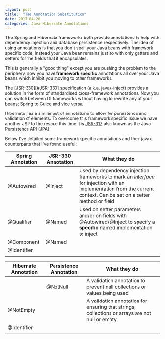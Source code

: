 ```yaml
---
layout: post
title:  "The Annotation Substitution"
date: 2017-04-20
categories: Java Hibernate Annotations
---
```


The Spring and Hibernate frameworks both provide annotations to help with dependency injection and database persistence respectively. The idea of using annotations is that you don't spoil your Java beans with framework specific code, instead your Java bean remains just so with only getters and setters for the fields that it encapsulates. 

This is generally a "good thing" except you are pushing the problem to the periphery, now you have **framework specific** annotations all over your Java beans which inhibit you moving to other frameworks. 

The [JSR-330][#JSR-330] specification (a.k.a. javax-inject) provides a solution in the form of standardised cross-framework annotations. Now you can switch between DI frameworks without having to rewrite any of your beans; Spring to Guice and vice versa.  

Hibernate has a similar set of annotations to allow for persistence and validation of elements. To overcome this framework specific issue we have another JSR to the rescue this time it is [JSR-317][JSR-317] also known as the Java Persistence API (JPA).   

Below I've detailed some framework specific annotations and their javax counterparts that I've found useful:  

|Spring Annotation|JSR-330 Annotation|What they do|
|----|----|----|
|@Autowired|@Inject| Used by dependency injection frameworks to mark an *interface* for injection with an implementation from the current context. Can be set on a setter method or field|
|@Qualifier|@Named| Used on setter parameters and/or on fields with @Autowired/@Inject to specify a **specific** named implementation to inject |
|@Component|@Named|  |
|@Identifier|||
||||

|Hibernate Annotation|Persistence Annotation|What they do|
|----|----|----|
||@NotNull| A validation annotation to prevent null collections or values being used|
|@NotEmpty|| A validation annotation for ensuring that strings, collections or arrays are not null or empty|
|@Identifier|||
||||

[JSR-330]:	https://github.com/javax-inject/javax-inject
[JSR-317]:	https://docs.oracle.com/javaee/7/api/javax/persistence/package-summary.html
